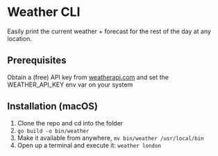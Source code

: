 # Weather CLI

Easily print the current weather + forecast for the rest of the day at any location.

## Prerequisites

Obtain a (free) API key from [weatherapi.com](https://www.weatherapi.com/) and set the WEATHER_API_KEY env var on your system

## Installation (macOS)

1. Clone the repo and cd into the folder
2. `go build -o bin/weather`
3. Make it available from anywhere, `mv bin/weather /usr/local/bin`
4. Open up a terminal and execute it: `weather london`
